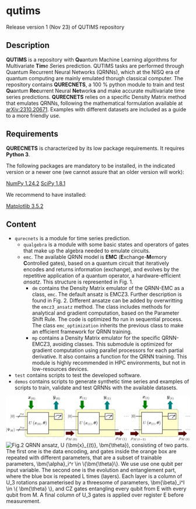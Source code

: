 # qutims
Release version 1 (Nov 23) of QUTIMS repository

## Description
**QUTIMS** is a repository with **Qu**antum Machine Learning algorithms for Multivariate **Tim**e *S*eries prediction.
QUTIMS tasks are performed through Quantum Recurrent Neural Networks (QRNNs), which at the NISQ era of quantum computing are mainly emulated thorugh classical computer.
The repository contains **QURECNETS**, a 100 \% python module to train and test **Qu**antum **Rec**urrent Neural **Net**work**s** and make accurate multivariate time series predictions.
**QURECNETS** relies on a specific Density Matrix method that emulates QRNNs, following the mathematical formulation available at [arXiv:2310.20671](https://arxiv.org/abs/2310.20671).
Examples with different datasets are included as a guide to a more friendly use.

## Requirements
**QURECNETS** is characterized by its low package requirements. It requires **Python 3**.

The following packages are mandatory to be installed, in the indicated version or a newer one (we cannot assure that an older version will work):

[NumPy 1.24.2](https://numpy.org/doc/stable/release/1.24.2-notes.html)
[SciPy 1.8.1](https://docs.scipy.org/doc/scipy-1.8.1/index.html)

We recommend to have installed:

[Matplotlib 3.5.2](https://matplotlib.org/3.5.3/users/index.html)

## Content
- `qurecnets` is a module for time series prediction.
    - `qualgebra` is a module with some basic states and operators of gates that make up the algebra needed to emulate circuits.
    - `emc`. The available QRNN model is **EMC** (**E**xchange-**M**emory **C**ontrolled gates), based on a quantum circuit that iteratively encodes and returns information (exchange), and evolves by the repetitive application of a quantum operator, a hardware-efficient *ansatz*. This structure is represented in Fig. 1.
        - `dm` contains the Density Matrix emulator of the QRNN-EMC as a class, `emc`. The default ansatz is EMCZ3. Further description is found in Fig. 2. Different ansatze can be added by overwritting the `emcz3_ansatz` method. The class includes methods for analytical and gradient computation, based on the Parameter Shift Rule. The code is optimized fto run in sequential process. The class `emc_optimization` inherits the previous class to make an efficient framework for QRNN training.
        - `mp` contains a Density Matrix emulator for the specific QRNN-EMCZ3, avoiding classes. This submodule is optimized for gradient computation using parallel processors for each partial derivative. It also contains a function for the QRNN training. This module is highly recommended in HPC environments, but not in low-resources devices.
- `test` contains scripts to test the developed software.
- `demos` contains scripts to generate synthetic time series and examples of scripts to train, validate and test QRNNs with the available datasets.
     
![***Fig.1*** General form of the QRNN circuit. Arrows show the information flux.](.images/quantum_circuit.png)
![***Fig.2*** QRNN ansatz, $U (\bm{x}_{(t)}, \bm{\theta})$, consisting of two parts. The first one is the data encoding, and gates inside the orange box are repeated with different parameters, that are a subset of trainable parameters, $\bm{\alpha}_i^r \in \{\bm{\theta}\}$. We use use one qubit per input variable. The second one is the evolution and entanglement part, where the blue box is repeated $L$ times (layers). Each layer is a column of $U_3$ rotations parameterised by a threesome of parameters, $\bm{\beta}_i^l \in \{ \bm{\theta} \}$, and CZ gates entangling every qubit from E with every qubit from M. A final column of $U_3$ gates is applied over register E before measurement.](.images/quantum_ansatz.png)

